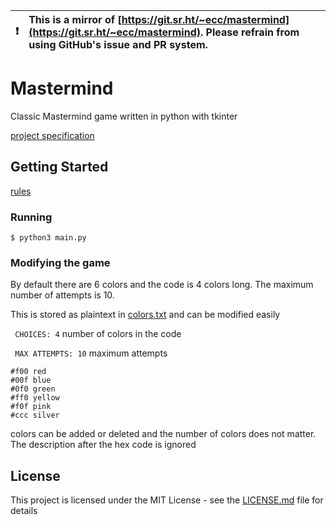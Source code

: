 

| :exclamation:  | This is a mirror of [https://git.sr.ht/~ecc/mastermind](https://git.sr.ht/~ecc/mastermind). Please refrain from using GitHub's issue and PR system.  |
|----------------|:-------------------------------------------------------------------------------------------------------------------------------------------------------|


# Mastermind
Classic Mastermind game written in python with tkinter

[project specification](specification.pdf)

## Getting Started

[rules](rules.txt)

### Running

    $ python3 main.py

### Modifying the game
By default there are 6 colors and the code is 4 colors long. The maximum number of attempts is 10.

This is stored as plaintext in [colors.txt](colors.txt) and can be modified easily

``` CHOICES: 4``` number of colors in the code

``` MAX ATTEMPTS: 10``` maximum attempts
``` 
#f00 red
#00f blue
#0f0 green
#ff0 yellow
#f0f pink
#ccc silver
```
colors can be added or deleted and the number of colors does not matter. The description after the hex code is ignored
 
## License

This project is licensed under the MIT License - see the [LICENSE.md](LICENSE.md) file for details
